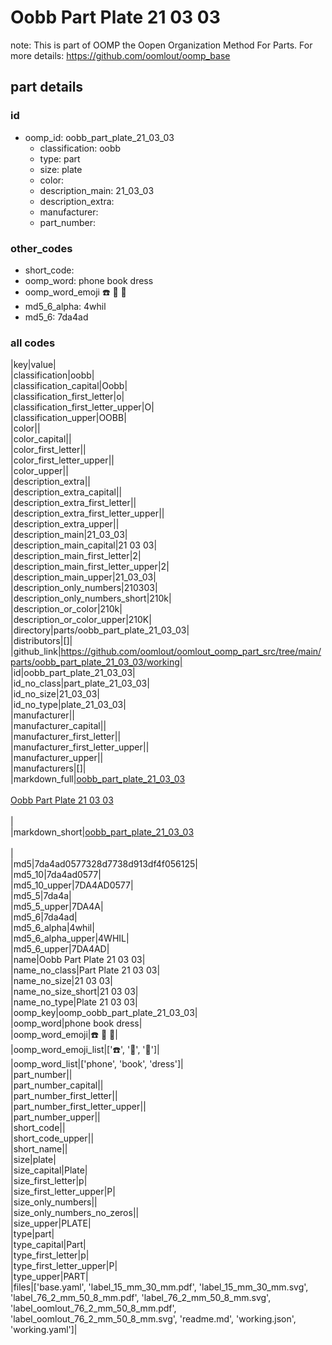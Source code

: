 # Oobb Part Plate 21 03 03  

note: This is part of OOMP the Oopen Organization Method For Parts. For more details: https://github.com/oomlout/oomp_base

##  part details





### id
* oomp_id: oobb_part_plate_21_03_03
  * classification: oobb
  * type: part
  * size: plate
  * color: 
  * description_main: 21_03_03
  * description_extra: 
  * manufacturer: 
  * part_number: 

### other_codes
* short_code: 
* oomp_word: phone book dress
* oomp_word_emoji :phone: :book: :dress:
* md5_6_alpha: 4whil
* md5_6: 7da4ad

### all codes 
|key|value|  
|classification|oobb|  
|classification_capital|Oobb|  
|classification_first_letter|o|  
|classification_first_letter_upper|O|  
|classification_upper|OOBB|  
|color||  
|color_capital||  
|color_first_letter||  
|color_first_letter_upper||  
|color_upper||  
|description_extra||  
|description_extra_capital||  
|description_extra_first_letter||  
|description_extra_first_letter_upper||  
|description_extra_upper||  
|description_main|21_03_03|  
|description_main_capital|21 03 03|  
|description_main_first_letter|2|  
|description_main_first_letter_upper|2|  
|description_main_upper|21_03_03|  
|description_only_numbers|210303|  
|description_only_numbers_short|210k|  
|description_or_color|210k|  
|description_or_color_upper|210K|  
|directory|parts/oobb_part_plate_21_03_03|  
|distributors|[]|  
|github_link|https://github.com/oomlout/oomlout_oomp_part_src/tree/main/parts/oobb_part_plate_21_03_03/working|  
|id|oobb_part_plate_21_03_03|  
|id_no_class|part_plate_21_03_03|  
|id_no_size|21_03_03|  
|id_no_type|plate_21_03_03|  
|manufacturer||  
|manufacturer_capital||  
|manufacturer_first_letter||  
|manufacturer_first_letter_upper||  
|manufacturer_upper||  
|manufacturers|[]|  
|markdown_full|[oobb_part_plate_21_03_03](https://github.com/oomlout/oomlout_oomp_part_src/tree/main/parts/oobb_part_plate_21_03_03/working)<br>[](https://github.com/oomlout/oomlout_oomp_part_src/tree/main/parts/oobb_part_plate_21_03_03/working)<br>[Oobb Part Plate 21 03 03](https://github.com/oomlout/oomlout_oomp_part_src/tree/main/parts/oobb_part_plate_21_03_03/working)<br><br>|  
|markdown_short|[oobb_part_plate_21_03_03](https://github.com/oomlout/oomlout_oomp_part_src/tree/main/parts/oobb_part_plate_21_03_03/working)<br><br>|  
|md5|7da4ad0577328d7738d913df4f056125|  
|md5_10|7da4ad0577|  
|md5_10_upper|7DA4AD0577|  
|md5_5|7da4a|  
|md5_5_upper|7DA4A|  
|md5_6|7da4ad|  
|md5_6_alpha|4whil|  
|md5_6_alpha_upper|4WHIL|  
|md5_6_upper|7DA4AD|  
|name|Oobb Part Plate 21 03 03|  
|name_no_class|Part Plate 21 03 03|  
|name_no_size|21 03 03|  
|name_no_size_short|21 03 03|  
|name_no_type|Plate 21 03 03|  
|oomp_key|oomp_oobb_part_plate_21_03_03|  
|oomp_word|phone book dress|  
|oomp_word_emoji|:phone: :book: :dress:|  
|oomp_word_emoji_list|[':phone:', ':book:', ':dress:']|  
|oomp_word_list|['phone', 'book', 'dress']|  
|part_number||  
|part_number_capital||  
|part_number_first_letter||  
|part_number_first_letter_upper||  
|part_number_upper||  
|short_code||  
|short_code_upper||  
|short_name||  
|size|plate|  
|size_capital|Plate|  
|size_first_letter|p|  
|size_first_letter_upper|P|  
|size_only_numbers||  
|size_only_numbers_no_zeros||  
|size_upper|PLATE|  
|type|part|  
|type_capital|Part|  
|type_first_letter|p|  
|type_first_letter_upper|P|  
|type_upper|PART|  
|files|['base.yaml', 'label_15_mm_30_mm.pdf', 'label_15_mm_30_mm.svg', 'label_76_2_mm_50_8_mm.pdf', 'label_76_2_mm_50_8_mm.svg', 'label_oomlout_76_2_mm_50_8_mm.pdf', 'label_oomlout_76_2_mm_50_8_mm.svg', 'readme.md', 'working.json', 'working.yaml']|  
